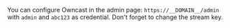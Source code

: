 You can configure Owncast in the admin page: `https://__DOMAIN__/admin` with `admin` and `abc123` as credential. Don't forget to change the stream key.